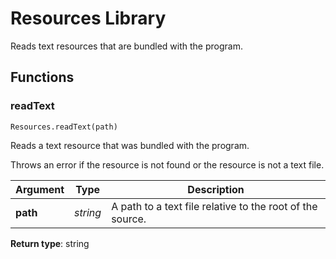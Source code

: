 # Resources Library

Reads text resources that are bundled with the program.

## Functions

### readText

`Resources.readText(path)`

Reads a text resource that was bundled with the program.

Throws an error if the resource is not found or the resource is not a text file.

| Argument | Type | Description |
| --- | --- | --- |
| **path** | _string_ | A path to a text file relative to the root of the source. |

**Return type**: string
